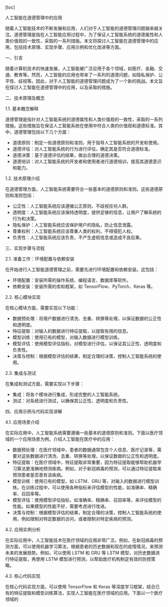 
[toc]                    
                
                
人工智能在道德管理中的应用

随着人工智能技术的不断发展和应用，人们对于人工智能的道德管理问题越来越关注。道德管理是指在人工智能应用过程中，为了保证人工智能系统的道德属性和人类价值观的一致性，采取的一系列措施。本文将探讨人工智能在道德管理中的应用，包括技术原理、实现步骤、应用示例和优化改进等方面。

一、引言

随着计算机技术的快速发展，人工智能被广泛应用于各个领域，如医疗、金融、交通、教育等。然而，人工智能的应用也带来了一系列的道德问题，如隐私保护、公平性、歧视等。因此，对于人工智能的道德管理问题成为了一个新的挑战。本文旨在探讨人工智能在道德管理中的应用，以及采取的措施。

二、技术原理及概念

1.1. 基本概念解释

道德管理是指针对人工智能系统的道德属性和人类价值观的一致性，采取的一系列措施。这些措施旨在保证人工智能系统在使用中符合人类的价值观和道德标准。其中，道德管理包括以下几个方面：

- 道德原则：制定一些道德原则和准则，用于指导人工智能系统的开发和使用。
- 道德评估：对人工智能系统的行为进行评估，确定其是否符合道德标准。
- 道德决策：基于道德评估的结果，做出合理的道德决策。
- 道德培训：对人工智能系统的开发者和使用者进行道德培训，提高其道德意识和能力。

1.2. 技术原理介绍

在道德管理方面，人工智能系统需要符合一些基本的道德原则和准则。这些道德原则和准则包括：

- 公正性：人工智能系统应该遵循公正原则，不歧视任何人群。
- 透明度：人工智能系统应该保持透明度，提供足够的信息，让用户了解系统的行为和决策。
- 隐私保护：人工智能系统应该保护用户的隐私，防止信息泄露。
- 尊重权利：人工智能系统应该尊重人类的权利，不得侵犯人权。
- 负责性：人工智能系统应该负责，不产生虚假信息或造成不良后果。

三、实现步骤与流程

2.1. 准备工作：环境配置与依赖安装

在开始进行人工智能道德管理之前，需要先进行环境配置和依赖安装。这包括：

- 环境配置：安装所需的操作系统、编程语言、数据库等软件。
- 依赖安装：安装所需的库和框架，如 TensorFlow、PyTorch、Keras 等。

2.2. 核心模块实现

在核心模块方面，需要实现以下功能：

- 数据预处理：将用户数据进行清洗、去重、转换等处理，以保证数据的公正性和透明度。
- 特征提取：对输入的数据进行特征提取，以提取有用的信息。
- 模型训练：使用已有的模型，对输入数据进行模型训练。
- 模型评估：使用模型评估指标，对模型进行评估，以保证其公正性、透明度和负责性。
- 决策与控制：根据模型评估的结果，制定合理的决策，控制人工智能系统的使用。

2.3. 集成与测试

在集成和测试方面，需要实现以下步骤：

- 集成：将各个模块进行集成，形成完整的人工智能系统。
- 测试：对系统进行测试，以确保其公正性、透明度和负责性。

四、应用示例与代码实现讲解

4.1. 应用场景介绍

在实际应用中，人工智能系统需要遵循一些基本的道德原则和准则。下面以医疗领域的一个应用场景为例，介绍人工智能在医疗中的应用：

- 数据预处理：在医疗领域中，患者的数据通常包含个人信息、医疗记录等，需要对这些数据进行清洗、去重、转换等处理，以保证数据的公正性和透明度。
- 特征提取：在医疗领域中，特征提取非常重要，因为特征提取能够帮助机器学习算法更准确地预测疾病。例如，对于新冠病毒的预测，可以通过特征提取来预测患者是否患有该疾病。
- 模型训练：使用已有的模型，如 LSTM、GRU 等，对输入的数据进行模型训练。在训练过程中，可以使用各种指标来评估模型的性能，如准确率、精确率、召回率等。
- 模型评估：使用模型评估指标，如准确率、精确率、召回率等，来评估模型的性能。如果模型的性能不好，需要考虑进行改进。
- 决策与控制：根据模型评估的结果，制定合理的决策，控制人工智能系统的使用，例如限制对特定数据的访问，或者限制对特定疾病的预测。

4.2. 应用实例分析

在实际应用中，人工智能技术在医疗领域的应用非常广泛。例如，在新冠病毒的预测方面，可以使用机器学习算法，根据患者的历史数据和现在的疫情情况，来预测未来的发展趋势。例如，可以使用 LSTM 和 GRU 等 LSTM 模型，对历史数据进行特征提取，再使用 LSTM 模型进行预测，以帮助医疗机构制定有效的防控策略。

4.3. 核心代码实现

在核心代码实现方面，可以使用 TensorFlow 和 Keras 等深度学习框架，结合已有的特征提取和模型训练算法，实现人工智能在医疗领域的应用。下面以一个医疗领域的

